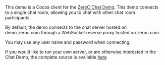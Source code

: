 This demo is a Cocoa client for the
[ZeroC Chat Demo](https://zeroc.com/chat/index.html). This demo
connects to a single chat room, allowing you to chat with other chat
room participants.

By default, the demo connects to the chat server hosted on demo.zeroc.com through a WebSocket reverse proxy hosted on zeroc.com.

You may use any user name and password when connecting.

If you would like to run your own server, or are otherwise interested
in the Chat Demo, the complete source is available
[here](https://zeroc.com/chat/download.html)
